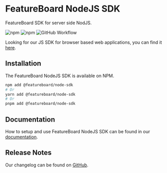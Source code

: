 # FeatureBoard NodeJS SDK

FeatureBoard SDK for server side NodJS.

![npm](https://img.shields.io/npm/v/%40featureboard%2Fnode-sdk?logo=npm)  ![npm](https://img.shields.io/npm/dt/%40featureboard%2Fnode-sdk) ![GitHub Workflow](https://img.shields.io/github/actions/workflow/status/arkahna/featureboard-sdks/main.yml?logo=github)



Looking for our JS SDK for browser based web applications, you can find it [here](https://www.npmjs.com/package/@featureboard/js-sdk).

## Installation

The FeatureBoard NodeJS SDK is available on NPM.

```bash
npm add @featureboard/node-sdk
# Or
yarn add @featureboard/node-sdk
# Or
pnpm add @featureboard/node-sdk
```

## Documentation

How to setup and use FeatureBoard NodeJS SDK can be found in our [documentation](https://docs.featureboard.app/sdks/nodejs-sdk/).

## Release Notes

Our changelog can be found on [GitHub](https://github.com/arkahna/featureboard-sdks/blob/main/libs/node-sdk/CHANGELOG.md).
